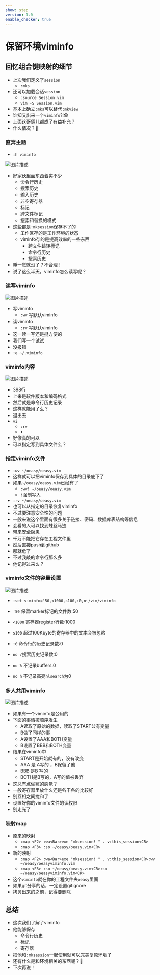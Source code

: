 ```yaml
---
show: step
version: 1.0
enable_checker: true
---
```


# 保留环境viminfo

## 回忆组合键映射的细节

- 上次我们定义了`session`
	- `:mks`
- 还可以加载会话`session`
	- `:source Session.vim`
	- `vim -S Session.vim`
- 基本上确立`:mks`可以替代`:mkview`
- 谁知又出来一个`viminfo`?!😨
- 上面这哥俩儿都成了有益补充？
- 什么情况？🤔

### 直奔主题

- `:h viminfo`

![图片描述](https://doc.shiyanlou.com/courses/uid1190679-20210726-1627265544162)

- 好家伙里面东西着实不少
	- 命令行历史
	- 搜索历史
	- 输入历史
	- 非空寄存器
	- 标记
	- 跨文件标记
	- 搜索和替换的模式
- 这些都是`:mksession`保存不了的
	- 工作区存的是工作环境的状态
	- viminfo存的是提高效率的一些东西
		- 跨文件跳转标记
		- 命令行历史
		- 搜索历史
- 睡一觉就没了？不合理！
- 说了这么半天，viminfo怎么读写呢？


### 读写viminfo

![图片描述](https://doc.shiyanlou.com/courses/uid1190679-20210726-1627266636366)

- 写viminfo
	- `:wv` 写默认viminfo
- 读viminfo
	- `:rv` 写默认viminfo
- 这一读一写还是挺方便的
- 我们写一个试试
- 没报错
- `:e ~/.viminfo`

### viminfo内容

![图片描述](https://doc.shiyanlou.com/courses/uid1190679-20210726-1627271329949)

- 398行
- 上来是软件版本和编码格式
- 然后就是命令行历史记录
- 这样就能用了么？
- 退出去
- `vi`
	- `:rv`
	- <kbd>⬆️</kbd>
- 好像真的可以
- 可以指定写到具体文件么？

### 指定viminfo文件

- `:wv ~/oeasy/oeasy.vim`
-  这样就可以把viminfo保存到具体的目录底下了
-  如果`~/oeasy/oeasy.vim`已经有了
	- `:wv! ~/oeasy/oeasy.vim`
	- `!`强制写入
-  `:rv ~/oeasy/oeasy.vim`
-  也可以从指定的目录恢复viminfo
-  不过要注意安全性的问题
-  一般来说这个里面有很多关于链接、密码、数据库表结构等信息
-  会看的人可以找到蛛丝马迹
-  带来安全隐患
-  千万不能把它存在工程文件里
-  然后直接push到github 
-  那就危了
-  不过我敲的命令行那么多
-  他记得过来么？

### viminfo文件的容量设置

![图片描述](https://doc.shiyanlou.com/courses/uid1190679-20210726-1627277732348)

- `:set viminfo='50,<1000,s100,:0,n~/vim/viminfo`

- `'50` 保留marker标记的文件数:50
- `<1000` 寄存器register行数:1000
- `s100` 超过100Kbyte的寄存器中的文本会被忽略
- `:0` 命令行的历史记录数:0
- `no /`搜索历史记录数:0
- `no %` 不记录buffers:0
- `no h` 不记录高亮`hlsearch`为0


### 多人共用viminfo

![图片描述](https://doc.shiyanlou.com/courses/uid1190679-20210726-1627289243595)

- 如果有一个viminfo是公用的
- 下面的事情按顺序发生
	- A读取了原始的数据，读取了START公有变量
	- B做了同样的事
	- A设置了AAA和BOTH变量
	- B设置了BBB和BOTH变量
- 结果在viminfo中
	- START是开始就有的，没有改变
	- AAA 是 A写的 ，B保留了他
	- BBB 是B 写的
	- BOTH是B写的，A写的值被丢弃
- 这总有点偷窥的感觉？
- 一般寄存器里放什么还是各干各的比较好
- 别互相之间搅和了
- 设置好你的viminfo文件的读权限
- 别走光了

### 映射map

- 原来的映射
	- `:map <F2> :wa<Bar>exe "mksession! " . v:this_session<CR>`
	- `:map <F3> :so ~/oeasy/oeasy.vim<CR>`
- 新的映射
	- `:map <F2> :wa<Bar>exe "mksession! " . v:this_session<CR>:wv ~/oeasy/oeasyviminfo.vim`
	- `:map <F3> :so ~/oeasy/oeasy.vim<CR>:so ~/oeasy/oeasyviminfo.vim<CR>`
- 这个`viminfo`就在你的工程文件夹`oeasy`里面
- 如果git分享的话，一定设置gitignore
- 拷贝出来的之前，记得要删除

## 总结

- 这次我们了解了viminfo
- 他能够保存
	- 命令行历史
	- 标记
	- 寄存器
- 把他和`:mksession`一起使用就可以完美复原环境了
- 还有什么是和环境相关的东西呢？🤔
- 下次再说！





